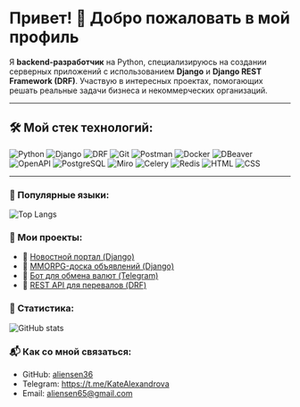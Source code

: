 # Привет! 👋 Добро пожаловать в мой профиль

Я **backend-разработчик** на Python, специализируюсь на создании серверных приложений с использованием **Django** и **Django REST Framework (DRF)**. Участвую в интересных проектах, помогающих решать реальные задачи бизнеса и некоммерческих организаций.

---

## 🛠️ Мой стек технологий:
![Python](https://img.shields.io/badge/Python-3.12-blue?style=for-the-badge&logo=python&logoColor=white)
![Django](https://img.shields.io/badge/Django-REST-green?style=for-the-badge&logo=django&logoColor=white)
![DRF](https://img.shields.io/badge/DRF-REST_Framework-green?style=for-the-badge&logo=django&logoColor=white)
![Git](https://img.shields.io/badge/Git-F05032?style=for-the-badge&logo=git&logoColor=white)
![Postman](https://img.shields.io/badge/Postman-FF6C37?style=for-the-badge&logo=postman&logoColor=white)
![Docker](https://img.shields.io/badge/Docker-2496ED?style=for-the-badge&logo=docker&logoColor=white)
![DBeaver](https://img.shields.io/badge/DBeaver-372923?style=for-the-badge&logo=dbeaver&logoColor=white)
![OpenAPI](https://img.shields.io/badge/OpenAPI-Swagger-green?style=for-the-badge&logo=openapi-initiative&logoColor=white)
![PostgreSQL](https://img.shields.io/badge/PostgreSQL-336791?style=for-the-badge&logo=postgresql&logoColor=white)
![Miro](https://img.shields.io/badge/Miro-050038?style=for-the-badge&logo=miro&logoColor=white)
![Celery](https://img.shields.io/badge/Celery-37814A?style=for-the-badge&logo=celery&logoColor=white)
![Redis](https://img.shields.io/badge/Redis-DC382D?style=for-the-badge&logo=redis&logoColor=white)
![HTML](https://img.shields.io/badge/HTML-E34F26?style=for-the-badge&logo=html5&logoColor=white)
![CSS](https://img.shields.io/badge/CSS-1572B6?style=for-the-badge&logo=css3&logoColor=white)

---


### 🚀 Популярные языки:
![Top Langs](https://github-readme-stats.vercel.app/api/top-langs/?username=aliensen36&layout=compact)


### 🚀 Мои проекты:
- 📰 [Новостной портал (Django)](https://github.com/aliensen36/NewsPortal)
- 📢 [MMORPG-доска объявлений (Django)](https://github.com/aliensen36/CallBoard)
- 🤖 [Бот для обмена валют (Telegram)](https://github.com/aliensen36/TB_currency_exchange)
- 🌄 [REST API для перевалов (DRF)](https://github.com/aliensen36/Pereval_REST_API)


### 🚀 Статистика:
![GitHub stats](https://github-readme-stats.vercel.app/api?username=aliensen36&show_icons=true&theme=radical)

### 📬 Как со мной связаться:
- GitHub: [aliensen36](https://github.com/aliensen36)
- Telegram: https://t.me/KateAlexandrova
- Email: aliensen65@gmail.com
